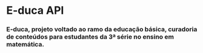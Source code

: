 # E-duca API

### E-duca, projeto voltado ao ramo da educação básica, curadoria de conteúdos para estudantes da 3ª série no ensino em matemática.
